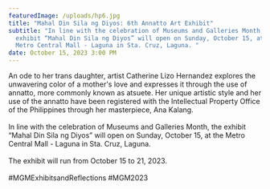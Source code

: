 ```yaml
---
featuredImage: /uploads/hp6.jpg
title: "Mahal Din Sila ng Diyos: 6th Annatto Art Exhibit"
subtitle: "In line with the celebration of Museums and Galleries Month, the
  exhibit “Mahal Din Sila ng Diyos” will open on Sunday, October 15, at the
  Metro Central Mall - Laguna in Sta. Cruz, Laguna. "
date: October 15, 2023 3:00 PM
---
```

An ode to her trans daughter, artist Catherine Lizo Hernandez explores the unwavering color of a mother's love and expresses it through the use of annatto, more commonly known as atsuete. Her unique artistic style and her use of the annatto have been registered with the Intellectual Property Office of the Philippines through her masterpiece, Ana Kalang.\
\
In line with the celebration of Museums and Galleries Month, the exhibit “Mahal Din Sila ng Diyos” will open on Sunday, October 15, at the Metro Central Mall - Laguna in Sta. Cruz, Laguna.\
\
The exhibit will run from October 15 to 21, 2023.\
\
#MGMExhibitsandReflections #MGM2023